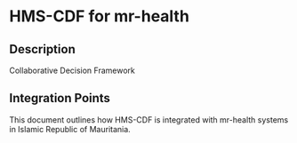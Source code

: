 # HMS-CDF for mr-health

## Description

Collaborative Decision Framework

## Integration Points

This document outlines how HMS-CDF is integrated with mr-health systems in Islamic Republic of Mauritania.

